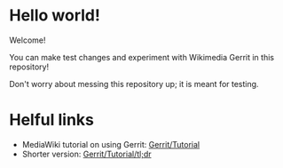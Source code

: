 # Hello world!
Welcome!

You can make test changes and experiment with Wikimedia Gerrit in this repository!

Don't worry about messing this repository up; it is meant for testing.

# Helful links

- MediaWiki tutorial on using Gerrit: [Gerrit/Tutorial](https://www.mediawiki.org/wiki/Gerrit/Tutorial)
- Shorter version: [Gerrit/Tutorial/tl;dr](https://www.mediawiki.org/wiki/Gerrit/Tutorial/tl;dr)
